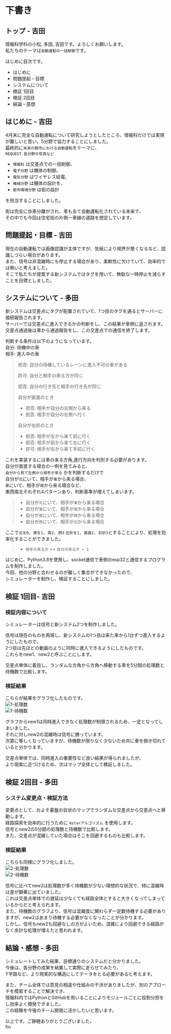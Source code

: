 # 下書き

## トップ - 吉田
情報科学科の小松, 多田, 吉田です。よろしくお願いします。  
私たちのテーマは`自動運転の一括制御`です。

はじめに目次です。  
- はじめに
- 問題提起・目標
- システムについて
- 検証 1回目
- 検証 2回目
- 結論・感想


## はじめに - 吉田
4月末に完全な自動運転について研究しようとしたところ、情報科だけでは実現が難しいと思い、5分野で協力することにしました。  
最終的に`未来の都市における自動運転`をテーマに、  
`REQUEST 各分野の写真など`  
- `情報科` は交差点での一括制御、
- `電子分野` は機体の制御、
- `電気分野` はワイヤレス給電、
- `機械分野` は機体の設計を、
- `都市環境分野` は街の設計

を担当することにしました。  

街は完全に歩車分離がされ、車も全て自動運転化されている未来で、  
その中でも今回は住宅街の片側一車線の道路を想定しています。  


## 問題提起・目標 - 吉田
現在の自動運転では画像認識が主体ですが、気候により視界が悪くなるなど、認識しづらい場合があります。  
また、信号は非混雑時にも停止する場合があり、柔軟性に欠けていて、効率的では無いと考えました。  
そこで私たちが提案する新システムではタグを用いて、無駄な一時停止を減らすことを目標としました。  


## システムについて - 多田
新システムは交差点にタグが配置されていて、1つ目のタグを通るとサーバーに接続報告されます。  
サーバーでは交差点に進入できるかの判断をし、この結果が車側に返されます。  
交差点通過後は車から通過報告をし、この交差点での通信を終了します。  

判断する条件は以下のようになっています。  
自分: 待機中の車  
相手: 進入中の車  
> 拒否: 自分の待機しているレーンに進入不可の車がある  
> 
> 許可: 自分と相手の来る方が同じ  
> 
> 拒否: 自分の行き先と相手の行き先が同じ  
>  
> 自分が直進のとき
> - 拒否: 相手が自分の左側から来る  
> - 拒否: 相手が自分の左側へ行く  
> 
> 自分が右折のとき
> - 拒否: 相手が左から来て前に行く
> - 拒否: 相手が前から来て左に行く
> - 許可: 相手が右から来て手前に行く

これを実装するには車の来る方角,進行方向を判別する必要があります。  
自分が直進する場合の一例を見てみると、  
`自分から見て左側から相手が来る` かを判断するだけで  
自分が`北`にいて、相手が`東`から来る場合、  
`東`にいて、相手が`南`から来る場合など、  
東西南北それぞれ4パターンあり、判断基準が増えてしまいます。  

> - 自分が`北`にいて、相手が`東`から来る場合
> - 自分が`東`にいて、相手が`南`から来る場合
> - 自分が`南`にいて、相手が`西`から来る場合
> - 自分が`西`にいて、相手が`北`から来る場合

ここで`北を0, 東を1, 南2, 西3` `左折を1, 直進2, 右折3`とすることにより、処理を効率化することができました。  
> - `相手の来る方` == `自分の来る方 + 1`  

はじめに、Python3.8を使用し、socket通信で車側のesp32と通信するプログラムを制作しました。  
今回、他の分野と合わせるのが難しく集合ができなかったので、  
シミュレーターを制作し、検証することにしました。  


## 検証 1回目- 吉田
### 検証内容について
シミュレーターは信号と新システム2つを制作しました。  

信号は現在のものを再現し、新システムの1つ目は来た車から1台ずつ進入するようにしたもので、  
2つ目は先ほどの動画のように同時に進入できるようにしたものです。  
これらをnew1、new2と呼ぶことにします。  

交差点単体に着目し、ランダムな方角から方角へ移動する車を5分間の処理数と待機数で比較します。  


### 検証結果
こちらが結果をグラフ化したものです。  
![1-処理数](https://docs.google.com/spreadsheets/d/e/2PACX-1vSDcloY71481hB0FpkomezlnNjGZpPEFegFVnGm2JX5h_pkD8_AO-UcSNwicodauZi7aXvQntKbFgBz/pubchart?oid=1751094130&format=image)  
![1-待機数](https://docs.google.com/spreadsheets/d/e/2PACX-1vSDcloY71481hB0FpkomezlnNjGZpPEFegFVnGm2JX5h_pkD8_AO-UcSNwicodauZi7aXvQntKbFgBz/pubchart?oid=1814756461&format=image)  

グラフからnew1は同時進入できなく処理数が制限されるため、一定となってしまいました。  
それに対しnew2の混雑時は信号に勝っています。  
次第に等しくなっていますが、待機数が限りなく少ないため共に車を捌き切れていると分かります。  

交差点単体では、同時進入の重要性など良い結果が得られましたが、  
より現実に近づけるため、次はマップ全体として検証しました。  


## 検証 2回目 - 多田
### システム変更点・検証方法
変更点として、およそ碁盤の目状のマップでランダムな交差点から交差点へと移動します。  
経路探索を効率的に行うために `Astarアルゴリズム` を使用します。  
信号とnew2の5分間の処理数と待機数で比較します。  
また、交差点が混雑していた場合はそこを回避するものも比較します。  


### 検証結果
こちらも同様にグラフ化しました。  
![2-処理数](https://docs.google.com/spreadsheets/d/e/2PACX-1vSDcloY71481hB0FpkomezlnNjGZpPEFegFVnGm2JX5h_pkD8_AO-UcSNwicodauZi7aXvQntKbFgBz/pubchart?oid=522272234&format=image)  
![2-待機数](https://docs.google.com/spreadsheets/d/e/2PACX-1vSDcloY71481hB0FpkomezlnNjGZpPEFegFVnGm2JX5h_pkD8_AO-UcSNwicodauZi7aXvQntKbFgBz/pubchart?oid=1762092698&format=image)  

信号に比べてnew2は処理数が多く待機数が少ない理想的な状況で、特に混雑時は差が顕著に出ていました。  
これは交差点単体での遅延は少なくても経路全体とすると大きくなってしまっているからだと考えられます。  
また、待機数のグラフより、信号は混雑度に関わらず一定数待機する必要がありますが、new2はあまり待機する必要がなくなったことが分かります。  
しかし、信号もnew2も回避なしの方がよいため、混雑により回避できる経路がなく余計な処理が増えたと思われます。  


## 結論・感想 - 多田
シミュレートしてみた結果、目標通りのシステムだと分かりました。  
今後は、各分野の成果を結集して実際に走らせてみたり、  
Y字路など、より現実的な構造にしてデータをとる必要があると考えます。  

また、チーム全体では意見の相違や仕組みの干渉がありましたが、別のアプローチを模索することで解決でき、  
情報科内ではPythonとGitHubを用いることによりモジュールごとに役割分担をし効率よく開発できました。  
この経験を今後のチーム開発に活かしたいと思います。  

以上です。ご静聴ありがとうございました。  
fin
